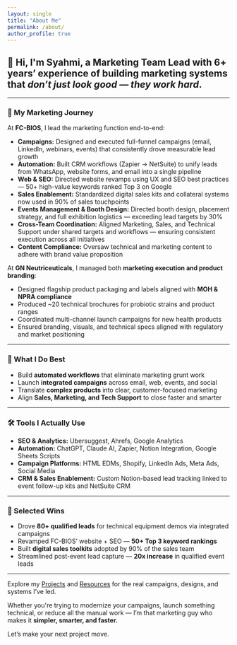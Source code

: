 ```yaml
---
layout: single
title: "About Me"
permalink: /about/
author_profile: true
---
```


## 👋 Hi, I'm Syahmi, a **Marketing Team Lead** with 6+ years’ experience of building marketing systems that *don’t just look good — they work hard*.

---

### 🏢 My Marketing Journey

At **FC-BIOS**, I lead the marketing function end-to-end:
- **Campaigns:** Designed and executed full-funnel campaigns (email, LinkedIn, webinars, events) that consistently drove measurable lead growth  
- **Automation:** Built CRM workflows (Zapier → NetSuite) to unify leads from WhatsApp, website forms, and email into a single pipeline  
- **Web & SEO:** Directed website revamps using UX and SEO best practices — 50+ high-value keywords ranked Top 3 on Google  
- **Sales Enablement:** Standardized digital sales kits and collateral systems now used in 90% of sales touchpoints  
- **Events Management & Booth Design:** Directed booth design, placement strategy, and full exhibition logistics — exceeding lead targets by 30%
- **Cross-Team Coordination:** Aligned Marketing, Sales, and Technical Support under shared targets and workflows — ensuring consistent execution across all initiatives
- **Content Compliance:** Oversaw technical and marketing content to adhere with brand value proposition  

At **GN Neutriceuticals**, I managed both **marketing execution and product branding**:
- Designed flagship product packaging and labels aligned with **MOH & NPRA compliance**  
- Produced ~20 technical brochures for probiotic strains and product ranges  
- Coordinated multi-channel launch campaigns for new health products  
- Ensured branding, visuals, and technical specs aligned with regulatory and market positioning  

---

### 🔧 What I Do Best
- Build **automated workflows** that eliminate marketing grunt work  
- Launch **integrated campaigns** across email, web, events, and social  
- Translate **complex products** into clear, customer-focused marketing  
- Align **Sales, Marketing, and Tech Support** to close faster and smarter  

---

### 🛠 Tools I Actually Use
- **SEO & Analytics:** Ubersuggest, Ahrefs, Google Analytics  
- **Automation:** ChatGPT, Claude AI, Zapier, Notion Integration, Google Sheets Scripts  
- **Campaign Platforms:** HTML EDMs, Shopify, LinkedIn Ads, Meta Ads, Social Media  
- **CRM & Sales Enablement:** Custom Notion-based lead tracking linked to event follow-up kits and NetSuite CRM  

---

### 🎯 Selected Wins
- Drove **80+ qualified leads** for technical equipment demos via integrated campaigns  
- Revamped FC-BIOS’ website + SEO — **50+ Top 3 keyword rankings**  
- Built **digital sales toolkits** adopted by 90% of the sales team  
- Streamlined post-event lead capture — **20x increase** in qualified event leads  

---

Explore my [Projects](/projects/) and [Resources](/resources/) for the real campaigns, designs, and systems I’ve led.

Whether you're trying to modernize your campaigns, launch something technical, or reduce all the manual work — I’m that marketing guy who makes it **simpler, smarter, and faster.**

Let’s make your next project move.
